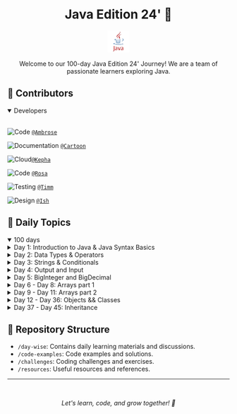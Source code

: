 <h1 align="center">Java Edition 24' 🚀</h1>

<p align="center">
  <img src="images/java.png" alt="Java Logo" width="50">
</p>

<p align="center">
  Welcome to our 100-day Java Edition 24' Journey! We are a team of passionate learners exploring Java.
</p>

## 🌟 Contributors

<details open>
<summary>Developers</summary>
<br>

![Code](https://img.shields.io/badge/-Code-blue) [`@Ambrose`](https://github.com/AmbroseOtundo)

![Documentation](https://img.shields.io/badge/-Documentation-green) [`@Cartoon`](https://github.com/CARTOON01)

![Cloud](https://img.shields.io/badge/-Cloud-ff69b4)[`@Kepha`](https://github.com/AngelofVerdant)

![Code](https://img.shields.io/badge/-Code-blue) [`@Rosa`](https://github.com/rosemwangie)

![Testing](https://img.shields.io/badge/-Testing-yellowgreen) [`@Timm`](https://github.com/timontuitoek)

![Design](https://img.shields.io/badge/-Design-brightgreen) [`@Ish`](https://github.com/ngetichishmael)

</details>


## 📆 Daily Topics

<details open>
<summary>100 days</summary>

<details><summary>Day 1: Introduction to Java & Java Syntax Basics</summary>

- Summary: A warm welcome to our Java journey. We explored the basics and got familiar with Java's history.
- [Discussion && Code Examples](./day-wise/day1.md)

</details>

<details><summary>Day 2: Data Types & Operators</summary>

- Summary: Dive into the Data Types & Operators in Java.
- [Discussion && Code Examples](./day-wise/day2.md)
</details>

<details><summary>Day 3: Strings & Conditionals</summary>

- Summary: Understanding Strings & Conditionals in Java.
- [Discussion && Code Examples](./day-wise/day3.md)
</details>

<details><summary>Day 4: Output and Input</summary>

- Summary: Understanding Output and Input.
- [Discussion && Code Examples](./day-wise/day4.md)
</details>

<details><summary>Day 5: BigInteger and BigDecimal</summary>
 
- Summary: Understanding BigInteger and BigDecimal
- [Discussion && Code Examples](./day-wise/day5.md)
</details>

<details><summary>Day 6 - Day 8: Arrays part 1</summary> 

- [Day6](./day-wise/day6.md)
- [Day7](./day-wise/day7.md)
- [Day8](./day-wise/day8.md)
</details>

<details><summary>Day 9 - Day 11: Arrays part 2</summary>

- [Day9](./day-wise/day9.md)
- [Day10](./day-wise/day10.md)
- [Day11](./day-wise/day11.md)
- [Day12](./day-wise/day12.md)
</details>


<details><summary>Day 12 - Day 36: Objects && Classes</summary>
 
- Summary: Delving into Objects && Class 
- [Day13](./day-wise/day9.md)
- [Day14](./day-wise/day10.md)
- [Day15](./day-wise/day11.md)
- [Day17](./day-wise/day17.md)
- [Day18](./day-wise/day18.md)
- [Day19](./day-wise/day19.md)
- [Day20](./day-wise/day20.md)
- [Day21](./day-wise/day21.md)
- [Day22](./day-wise/day22.md)
- [Day23](./day-wise/day23.md)
- [Day24](./day-wise/day24.md)
- [Day25](./day-wise/day25.md)
- [Day26](./day-wise/day26.md)
- [Day27](./day-wise/day27.md)
- [Day28](./day-wise/day28.md)
- [Day29](./day-wise/day29.md)
- [Day30](./day-wise/day30.md)
- [Day31](./day-wise/day31.md)
- [Day32](./day-wise/day32.md)
- [Day33](./day-wise/day33.md)
- [Day34](./day-wise/day34.md)
- [Day35](./day-wise/day35.md)
- [Day36](./day-wise/day36.md)
- [Day37](./day-wise/day37.md)

</details>

<details><summary>Day 37 - Day 45: Inheritance</summary>
 
- Summary: Delving into Objects && Class 

</details>


<!-- Continue adding daily topics -->

</details>

## 📂 Repository Structure

- `/day-wise`: Contains daily learning materials and discussions.
- `/code-examples`: Code examples and solutions.
- `/challenges`: Coding challenges and exercises.
- `/resources`: Useful resources and references.

<hr>
<br>
<align center></align>
<p style="text-align: center;"><i>Let's learn, code, and grow together! 🌱 </i></p>

</details>
